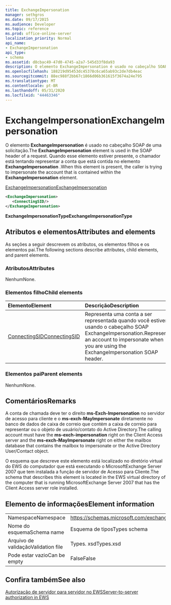 ```yaml
---
title: ExchangeImpersonation
manager: sethgros
ms.date: 09/17/2015
ms.audience: Developer
ms.topic: reference
ms.prod: office-online-server
localization_priority: Normal
api_name:
- ExchangeImpersonation
api_type:
- schema
ms.assetid: d8cbac49-47d0-4745-a2a7-545d33f8da93
description: O elemento ExchangeImpersonation é usado no cabeçalho SOAP de uma solicitação. Quando esse elemento estiver presente, o chamador está tentando representar a conta que está contida no elemento ExchangeImpersonation.
ms.openlocfilehash: 188219d95453dc45378c6ca65ab93c2de7db4eac
ms.sourcegitcommit: 88ec988f2bb67c1866d06b361615f3674a24e795
ms.translationtype: MT
ms.contentlocale: pt-BR
ms.lasthandoff: 05/31/2020
ms.locfileid: "44463346"
---
```

# <a name="exchangeimpersonation"></a><span data-ttu-id="313b8-104">ExchangeImpersonation</span><span class="sxs-lookup"><span data-stu-id="313b8-104">ExchangeImpersonation</span></span>

<span data-ttu-id="313b8-105">O elemento **ExchangeImpersonation** é usado no cabeçalho SOAP de uma solicitação.</span><span class="sxs-lookup"><span data-stu-id="313b8-105">The **ExchangeImpersonation** element is used in the SOAP header of a request.</span></span> <span data-ttu-id="313b8-106">Quando esse elemento estiver presente, o chamador está tentando representar a conta que está contida no elemento **ExchangeImpersonation** .</span><span class="sxs-lookup"><span data-stu-id="313b8-106">When this element is present, the caller is trying to impersonate the account that is contained within the **ExchangeImpersonation** element.</span></span> 
  
[<span data-ttu-id="313b8-107">ExchangeImpersonation</span><span class="sxs-lookup"><span data-stu-id="313b8-107">ExchangeImpersonation</span></span>](exchangeimpersonation.md)
  
```xml
<ExchangeImpersonation>
   <ConnectingSID/>
</ExchangeImpersonation>
```

 <span data-ttu-id="313b8-108">**ExchangeImpersonationType**</span><span class="sxs-lookup"><span data-stu-id="313b8-108">**ExchangeImpersonationType**</span></span>
## <a name="attributes-and-elements"></a><span data-ttu-id="313b8-109">Atributos e elementos</span><span class="sxs-lookup"><span data-stu-id="313b8-109">Attributes and elements</span></span>

<span data-ttu-id="313b8-110">As seções a seguir descrevem os atributos, os elementos filhos e os elementos pai.</span><span class="sxs-lookup"><span data-stu-id="313b8-110">The following sections describe attributes, child elements, and parent elements.</span></span>
  
### <a name="attributes"></a><span data-ttu-id="313b8-111">Atributos</span><span class="sxs-lookup"><span data-stu-id="313b8-111">Attributes</span></span>

<span data-ttu-id="313b8-112">Nenhum</span><span class="sxs-lookup"><span data-stu-id="313b8-112">None.</span></span>
  
### <a name="child-elements"></a><span data-ttu-id="313b8-113">Elementos filho</span><span class="sxs-lookup"><span data-stu-id="313b8-113">Child elements</span></span>

|<span data-ttu-id="313b8-114">**Elemento**</span><span class="sxs-lookup"><span data-stu-id="313b8-114">**Element**</span></span>|<span data-ttu-id="313b8-115">**Descrição**</span><span class="sxs-lookup"><span data-stu-id="313b8-115">**Description**</span></span>|
|:-----|:-----|
|[<span data-ttu-id="313b8-116">ConnectingSID</span><span class="sxs-lookup"><span data-stu-id="313b8-116">ConnectingSID</span></span>](connectingsid.md) <br/> |<span data-ttu-id="313b8-117">Representa uma conta a ser representada quando você estiver usando o cabeçalho SOAP ExchangeImpersonation.</span><span class="sxs-lookup"><span data-stu-id="313b8-117">Represents an account to impersonate when you are using the ExchangeImpersonation SOAP header.</span></span>  <br/> |
   
### <a name="parent-elements"></a><span data-ttu-id="313b8-118">Elementos pai</span><span class="sxs-lookup"><span data-stu-id="313b8-118">Parent elements</span></span>

<span data-ttu-id="313b8-119">Nenhum</span><span class="sxs-lookup"><span data-stu-id="313b8-119">None.</span></span>
  
## <a name="remarks"></a><span data-ttu-id="313b8-120">Comentários</span><span class="sxs-lookup"><span data-stu-id="313b8-120">Remarks</span></span>

<span data-ttu-id="313b8-121">A conta de chamada deve ter o direito **ms-Exch-Impersonation** no servidor de acesso para cliente e o **ms-exch-MayImpersonate** diretamente no banco de dados de caixa de correio que contém a caixa de correio para representar ou o objeto de usuário/contato do Active Directory.</span><span class="sxs-lookup"><span data-stu-id="313b8-121">The calling account must have the **ms-exch-impersonation** right on the Client Access server and the **ms-exch-MayImpersonate** right on either the mailbox database that contains the mailbox to impersonate or the Active Directory User/Contact object.</span></span> 
  
<span data-ttu-id="313b8-122">O esquema que descreve este elemento está localizado no diretório virtual do EWS do computador que está executando o MicrosoftExchange Server 2007 que tem instalada a função de servidor de Acesso para Cliente.</span><span class="sxs-lookup"><span data-stu-id="313b8-122">The schema that describes this element is located in the EWS virtual directory of the computer that is running MicrosoftExchange Server 2007 that has the Client Access server role installed.</span></span>
  
## <a name="element-information"></a><span data-ttu-id="313b8-123">Elemento de informações</span><span class="sxs-lookup"><span data-stu-id="313b8-123">Element information</span></span>

|||
|:-----|:-----|
|<span data-ttu-id="313b8-124">Namespace</span><span class="sxs-lookup"><span data-stu-id="313b8-124">Namespace</span></span>  <br/> |https://schemas.microsoft.com/exchange/services/2006/types  <br/> |
|<span data-ttu-id="313b8-125">Nome do esquema</span><span class="sxs-lookup"><span data-stu-id="313b8-125">Schema name</span></span>  <br/> |<span data-ttu-id="313b8-126">Esquema de tipos</span><span class="sxs-lookup"><span data-stu-id="313b8-126">Types schema</span></span>  <br/> |
|<span data-ttu-id="313b8-127">Arquivo de validação</span><span class="sxs-lookup"><span data-stu-id="313b8-127">Validation file</span></span>  <br/> |<span data-ttu-id="313b8-128">Types. xsd</span><span class="sxs-lookup"><span data-stu-id="313b8-128">Types.xsd</span></span>  <br/> |
|<span data-ttu-id="313b8-129">Pode estar vazio</span><span class="sxs-lookup"><span data-stu-id="313b8-129">Can be empty</span></span>  <br/> |<span data-ttu-id="313b8-130">False</span><span class="sxs-lookup"><span data-stu-id="313b8-130">False</span></span>  <br/> |
   
## <a name="see-also"></a><span data-ttu-id="313b8-131">Confira também</span><span class="sxs-lookup"><span data-stu-id="313b8-131">See also</span></span>



[<span data-ttu-id="313b8-132">Autorização de servidor para servidor no EWS</span><span class="sxs-lookup"><span data-stu-id="313b8-132">Server-to-server authorization in EWS</span></span>](https://msdn.microsoft.com/library/f1610a20-672d-448b-8c00-5b0fbcaf31cb%28Office.15%29.aspx)

